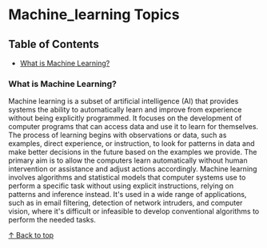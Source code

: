 # Machine_learning Topics

## Table of Contents
- [What is Machine Learning?](#what-is-machine-learning)

### What is Machine Learning?

Machine learning is a subset of artificial intelligence (AI) that provides systems the ability to automatically learn and improve from experience without being explicitly programmed. It focuses on the development of computer programs that can access data and use it to learn for themselves. The process of learning begins with observations or data, such as examples, direct experience, or instruction, to look for patterns in data and make better decisions in the future based on the examples we provide. The primary aim is to allow the computers learn automatically without human intervention or assistance and adjust actions accordingly.
Machine learning involves algorithms and statistical models that computer systems use to perform a specific task without using explicit instructions, relying on patterns and inference instead. It's used in a wide range of applications, such as in email filtering, detection of network intruders, and computer vision, where it's difficult or infeasible to develop conventional algorithms to perform the needed tasks.

[↑ Back to top](#machine_learning-topics)


